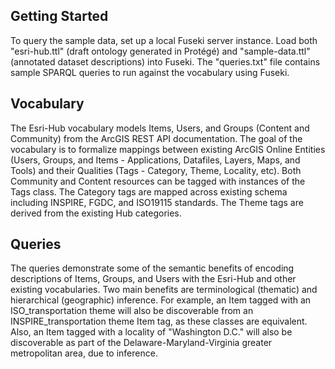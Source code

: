 ## Getting Started
To query the sample data, set up a local Fuseki server instance. Load both "esri-hub.ttl" (draft ontology generated in Protégé) and "sample-data.ttl" (annotated dataset descriptions) into Fuseki. The "queries.txt" file contains sample SPARQL queries to run against the vocabulary using Fuseki.

## Vocabulary
The Esri-Hub vocabulary models Items, Users, and Groups (Content and Community) from the ArcGIS REST API documentation. The goal of the vocabulary is to formalize mappings between existing ArcGIS Online Entities (Users, Groups, and Items -  Applications, Datafiles, Layers, Maps, and Tools) and their Qualities (Tags - Category, Theme, Locality, etc). Both Community and Content resources can be tagged with instances of the Tags class. The Category tags are mapped across existing schema including INSPIRE, FGDC, and ISO19115 standards. The Theme tags are derived from the existing Hub categories.

## Queries
The queries demonstrate some of the semantic benefits of encoding descriptions of Items, Groups, and Users with the Esri-Hub and other existing vocabularies. Two main benefits are terminological (thematic) and hierarchical (geographic) inference. For example, an Item tagged with an ISO_transportation theme will also be discoverable from an INSPIRE_transportation theme Item tag, as these classes are equivalent. Also, an Item tagged with a locality of "Washington D.C." will also be discoverable as part of the Delaware-Maryland-Virginia greater metropolitan area, due to inference.
